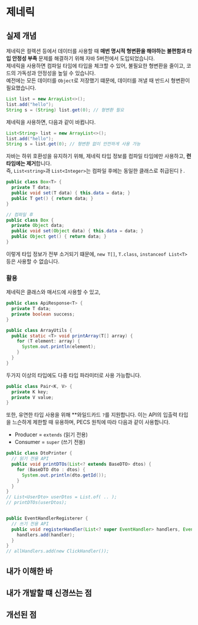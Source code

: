 # 제네릭
## 실제 개념

제네릭은 컬렉션 등에서 데이터를 사용할 때 **매번 명시적 형변환을 해야하는 불편함과 타입 안정성 부족** 문제를 해결하기 위해 자바 5버전에서 도입되었습니다.   
제네릭을 사용하면 컴파일 타임에 타입을 체크할 수 있어, 불필요한 형변환을 줄이고, 코드의 가독성과 안정성을 높일 수 있습니다.   
예전에는 모든 데이터를 `Object`로 저장했기 떄문에, 데이터를 꺼낼 때 반드시 형변환이 필요했습니다.

```java
List list = new ArrayList<>();
list.add("hello");
String s = (String) list.get(0); // 형변환 필요
```
제네릭을 사용하면, 다음과 같이 바뀝니다. 
```java
List<String> list = new ArrayList<>();
list.add("hello");
String s = list.get(0); // 형변환 없이 안전하게 사용 가능
```

자바는 하위 호환성을 유지하기 위해, 제네릭 타입 정보를 컴파일 타임에만 사용하고, **런타임에는 제거**합니다.  
즉, `List<string>`과 `List<Integer>`는 컴파일 후에는 동일한 클래스로 취급된디ㅏ. 
```java
public class Box<T> {
  private T data;
  public void set(T data) { this.data = data; }
  public T get() { return data; }
}

// 컴파일 후
public class Box {
  private Object data;
  public void set(Object data) { this.data = data; }
  public Object get() { return data; }
}
```
이렇게 타입 정보가 전부 소거되기 떄문에, `new T[]`, `T.class`, `instanceof List<T>` 등은 사용할 수 없습니다.

### 활용
제네릭은 클래스와 매서드에 사용할 수 있고,
```java
public class ApiResponse<T> {
  private T data;
  private boolean success;
}

public class ArrayUtils {
  public static <T> void printArray(T[] array) {
    for (T element: array) {
      System.out.println(element);
    }
  }
}
```
두가지 이상의 타입에도 다중 타입 파라미터로 사용 가능합니다.
```java
public class Pair<K, V> {
  private K key;
  private V value;
}
```
또한, 유연한 타입 사용을 위해 **와일드카드 `?`를 지원합니다. 이는 API의 입출력 타입을 느슨하게 제한할 때 유용하며, PECS 원칙에 따라 다음과 같이 사용합니다. 
* Producer = `extends` (읽기 전용)
* Consumer = `super` (쓰기 전용)
```java
public class DtoPrinter {
  // 읽기 전용 API
  public void printDTOs(List<? extends BaseDTO> dtos) {
    for (BaseDTO dto : dtos) {
      System.out.println(dto.getId());
    }
  }
}
// List<UserDto> userDtos = List.of( .. );
// printDTOs(userDtos);


public EventHandlerRegisterer {
  // 쓰기 전용 API
  public void registerHandler(List<? super EventHandler> handlers, EventHandler handler) {
    handlers.add(handler);
  }
}
// allHandlers.add(new ClickHandler());
```

## 내가 이해한 바
## 내가 개발할 떄 신경쓰는 점
## 개선된 점
